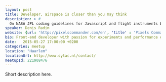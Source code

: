 ```yaml
---
layout: post
title: Developer, airspace is closer than you may think
description: > #
  On NASA JPL coding guidelines for Javascript and flight instruments build with browser tech.
speaker: Denis Radin
website: {url: 'http://pixelscommander.com/en', 'title' : 'Pixels Commander'}
bio: Front-end developer with passion for experiments and performance optimization.
date:   2015-05-27 17:00:00 +0200
categories: meetup
location: "Haarlem"
locationUrl: http://www.sytac.nl/contact/
meetupId: 221908476
---
```

Short description here.
